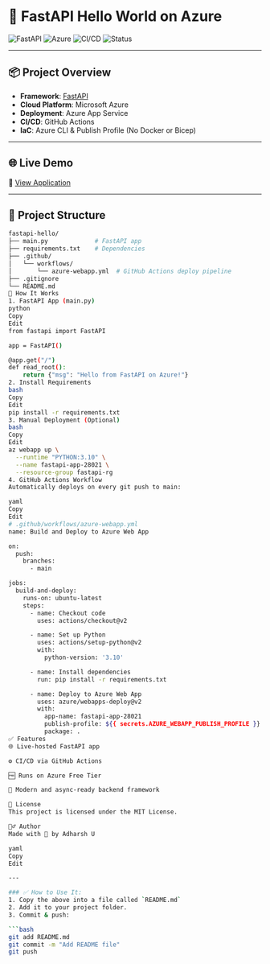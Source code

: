 # 🚀 FastAPI Hello World on Azure

![FastAPI](https://img.shields.io/badge/FastAPI-Async%20Python-green?logo=fastapi)
![Azure](https://img.shields.io/badge/Azure-App%20Service-blue?logo=microsoftazure)
![CI/CD](https://img.shields.io/badge/GitHub-Actions-purple?logo=githubactions)
![Status](https://img.shields.io/badge/Status-Deployed-brightgreen)

---

## 📦 Project Overview

- **Framework**: [FastAPI](https://fastapi.tiangolo.com/)
- **Cloud Platform**: Microsoft Azure
- **Deployment**: Azure App Service
- **CI/CD**: GitHub Actions
- **IaC**: Azure CLI & Publish Profile (No Docker or Bicep)

---

## 🌐 Live Demo

🔗 [View Application](https://fastapi-app-28021.azurewebsites.net)

---

## 📁 Project Structure

```bash
fastapi-hello/
├── main.py             # FastAPI app
├── requirements.txt    # Dependencies
├── .github/
│   └── workflows/
│       └── azure-webapp.yml  # GitHub Actions deploy pipeline
├── .gitignore
└── README.md
🧠 How It Works
1. FastAPI App (main.py)
python
Copy
Edit
from fastapi import FastAPI

app = FastAPI()

@app.get("/")
def read_root():
    return {"msg": "Hello from FastAPI on Azure!"}
2. Install Requirements
bash
Copy
Edit
pip install -r requirements.txt
3. Manual Deployment (Optional)
bash
Copy
Edit
az webapp up \
  --runtime "PYTHON:3.10" \
  --name fastapi-app-28021 \
  --resource-group fastapi-rg
4. GitHub Actions Workflow
Automatically deploys on every git push to main:

yaml
Copy
Edit
# .github/workflows/azure-webapp.yml
name: Build and Deploy to Azure Web App

on:
  push:
    branches:
      - main

jobs:
  build-and-deploy:
    runs-on: ubuntu-latest
    steps:
      - name: Checkout code
        uses: actions/checkout@v2

      - name: Set up Python
        uses: actions/setup-python@v2
        with:
          python-version: '3.10'

      - name: Install dependencies
        run: pip install -r requirements.txt

      - name: Deploy to Azure Web App
        uses: azure/webapps-deploy@v2
        with:
          app-name: fastapi-app-28021
          publish-profile: ${{ secrets.AZURE_WEBAPP_PUBLISH_PROFILE }}
          package: .
✅ Features
🌐 Live-hosted FastAPI app

⚙️ CI/CD via GitHub Actions

🆓 Runs on Azure Free Tier

💨 Modern and async-ready backend framework

📄 License
This project is licensed under the MIT License.

🙋‍♂️ Author
Made with 💙 by Adharsh U

yaml
Copy
Edit

---

### ✅ How to Use It:
1. Copy the above into a file called `README.md`
2. Add it to your project folder.
3. Commit & push:

```bash
git add README.md
git commit -m "Add README file"
git push
